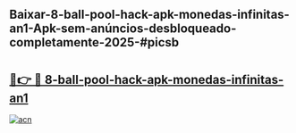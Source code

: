 ## Baixar-8-ball-pool-hack-apk-monedas-infinitas-an1-Apk-sem-anúncios-desbloqueado-completamente-2025-#picsb

# <h2><a href="https://ainizakaria.my?title=8-ball-pool-hack-apk-monedas-infinitas-an1&ref=20M">🔗👉 🔴 8-ball-pool-hack-apk-monedas-infinitas-an1</a></h2>

[![acn](https://github.com/user-attachments/assets/0f9c940e-d8b0-45ae-aac7-cd30a18b3e1c)](https://ainizakaria.my?title=8-ball-pool-hack-apk-monedas-infinitas-an1&ref=20M)

